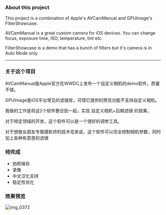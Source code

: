 ### About this project

This project is a combination of Apple's AVCamManual and GPUImage's FilterShowcase.

AVCamManual is a great custom camera for iOS devices. You can change focus, exposure time, ISO, temperature, tint etc.

FilterShowcase is a demo that has a bunch of filters but it's camera is in Auto Mode only.



----

### 关于这个项目
AVCamManual是Apple官方在WWDC上发布一个自定义相机的demo软件，质量不错。

GPUImage是iOS平台常见的滤镜库，可惜它提供的预览功能不支持自定义相机。

我做的工作是将这2个软件整合到一起，实现 自定义相机+后期滤镜 的效果。

对于特定领域的开发，这个软件可以是一个很好的调参工具。

对于想做女朋友专属摄影师的技术宅来说，这个软件可以完全控制相机参数，同时加上各种有意思的滤镜


### 待完成
* 拍照保存
* 录像
* 中文汉化支持
* 稳定性优化

### 效果预览
![img_0372](https://user-images.githubusercontent.com/7299189/45276685-55d86680-b4f6-11e8-992a-8f9c073eb466.PNG)
